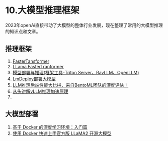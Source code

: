 # 10.大模型推理框架

2023年openAi直接带动了大模型的整体行业发展，现在整理了常用的大模型推理的知识点和文章。

## 推理框架
1. [FasterTansformer](https://github.com/NVIDIA/FasterTransformer)
2. [LLama FasterTranformer](https://github.com/cameronfr/FasterTransformer)
3. [模型部署与推理(框架工具-Triton Server、RayLLM、OpenLLM)](https://mp.weixin.qq.com/s/9tPWoU3OXJ2pVa06oOGPvg)
4. [LmDeploy部署大模型](./11.LmDeploy部署大模型.md)
5. [LLM推理后端性能大比拼，来自BentoML团队的深度评估！](https://aicarrier.feishu.cn/wiki/VLJ1wKG6BiLDsDkVzzzcs6rlnxd)
6. [从头讲解vLLM推理加速原理](https://mp.weixin.qq.com/s/FFcZ1c_a3Ua0vLIj3DGaCQ)
7. 

## 大模型部署
1. [基于 Docker 的深度学习环境：入门篇](https://soulteary.com/2023/03/22/docker-based-deep-learning-environment-getting-started.html)
2. [使用 Docker 快速上手官方版 LLaMA2 开源大模型](https://soulteary.com/2023/07/21/use-docker-to-quickly-get-started-with-the-official-version-of-llama2-open-source-large-model.html)

<br><br>
<Vssue :title="$title" />
